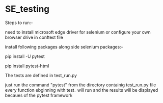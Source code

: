 # SE_testing

Steps to run:-

need to install microsoft edge driver for selenium or configure your own browser drive in conftest file

install following packages along side selenium packages:-


pip install -U pytest

pip install pytest-html


The tests are defined in test_run.py

just run the command "pytest" from the directory containig test_run.py file
every function ebginning with test_ will run and the results will be displayed becaues of the pytest framework
